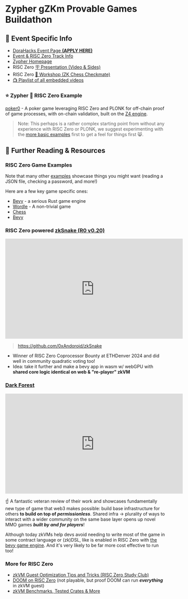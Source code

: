# Zypher gZKm Provable Games Buildathon

## 📝 Event Specific Info

- <a target="_blank" href="https://dorahacks.io/hackathon/zypher-hackathon/hackers">DoraHacks Event Page <strong>(APPLY HERE)</strong></a>
- <a target="_blank" href="https://zyphergames.notion.site/gZKm-Provable-Games-Buildathon-1a14e60564894ec59c919549f381a46c?p=4e4d1938a8ed4359be42e528fd6c6846&pm=c">Event & RISC Zero Track Info</a>
- <a target="_blank" href="https://zypher.network/">Zypher Homepage</a>
- RISC Zero [🪧 Presentation (Video & Sides)](./presentation.md)
- RISC Zero [👷 Workshop (ZK Chess Checkmate)](./workshop.md)
- <a target="_blank" href="https://www.youtube.com/playlist?list=PLQVEOmSomLGxlUsT8ThsEUkCcC4BW0rK6">📺 Playlist of all embedded videos</a>

### ⭐ Zypher 🤝 RISC Zero Example

<a target="_blank" href="https://github.com/zypher-game/poker0">poker0</a> - A poker game leveraging RISC Zero and PLONK for off-chain proof of game processes, with on-chain validation, built on the <a target="_blank" href="https://github.com/zypher-game/z4">Z4 engine</a>.

> Note: This perhaps is a rather complex starting point from without any experience with RISC Zero or PLONK, we suggest experimenting with the [more basic examples](#risc-zero-game-examples) first to get a feel for things first 😸.

## 🧠 Further Reading & Resources

### RISC Zero Game Examples

Note that many other <a target="_blank" href="https://github.com/risc0/risc0/tree/release-0.21/examples/">examples</a> showcase things you might want (reading a JSON file, checking a password, and more!)

Here are a few key game specific ones:

- <a target="_blank" href="https://github.com/risc0/risc0/tree/release-0.21/examples/bevy">Bevy</a> - a serious Rust game engine
- <a target="_blank" href="https://github.com/risc0/risc0/tree/release-0.21/examples/wordle">Wordle</a> - A non-trivial game
- <a target="_blank" href="https://github.com/risc0/risc0/tree/release-0.21/examples/chess">Chess</a>
- <a target="_blank" href="https://github.com/risc0/risc0/tree/release-0.21/examples/composition">Bevy</a>

### RISC Zero powered <a target="_blank" href="https://devfolio.co/projects/zksnake-c689">zkSnake (R0 v0.20)</a>

<iframe loading=lazy width="560" height="315" src="https://www.youtube-nocookie.com/embed/zkMqd_AhCFU" title="YouTube video player" frameborder="0" allow="accelerometer; autoplay; clipboard-write; encrypted-media; gyroscope; picture-in-picture; web-share" referrerpolicy="strict-origin-when-cross-origin" allowfullscreen></iframe>

> https://github.com/0xAndoroid/zkSnake

- Winner of RISC Zero Coprocessor Bounty at ETHDenver 2024 and did well in community quadratic voting too!
- Idea: take it further and make a bevy app in wasm w/ webGPU with **shared core logic identical on web & "re-player" zkVM**

### <a target="_blank" href="https://blog.zkga.me/announcing-darkforest">Dark Forest</a>

<iframe loading=lazy width="560" height="315" src="https://www.youtube-nocookie.com/embed/z7V830zndoA" title="YouTube video player" frameborder="0" allow="accelerometer; autoplay; clipboard-write; encrypted-media; gyroscope; picture-in-picture; web-share" referrerpolicy="strict-origin-when-cross-origin" allowfullscreen></iframe>

☝️ A fantastic veteran review of their work and showcases fundamentally new type of game that web3 makes possible: build base infrastructure for others **to build on top of _permissionless_**.
Shared infra -> plurality of ways to interact with a wider community on the same base layer opens up novel MMO games _**built by and for players**_!

Although today zkVMs help devs avoid needing to write most of the game in some contract language or (zk)DSL, like is enabled in RISC Zero with <a target="_blank" href="https://github.com/risc0/risc0/tree/release-0.21/examples/bevy">the bevy game engine</a>.
And it's very likely to be far more cost effective to run too!

### More for RISC Zero

- [zkVM Guest Optimization Tips and Tricks (RISC Zero Study Club)](https://www.youtube.com/watch?v=MckieUBpakw)
- [DOOM on RISC Zero](https://www.risczero.com/blog/when-the-doom-music-kicks-in) (not playable, but proof DOOM can run _**everything**_ in zkVM guest)
- [zkVM Benchmarks, Tested Crates & More](https://reports.risczero.com/)
